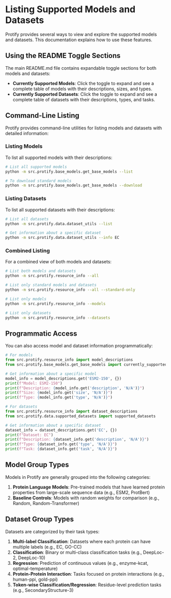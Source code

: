 # Listing Supported Models and Datasets

Protify provides several ways to view and explore the supported models and datasets. This documentation explains how to use these features.

## Using the README Toggle Sections

The main README.md file contains expandable toggle sections for both models and datasets:

- **Currently Supported Models**: Click the toggle to expand and see a complete table of models with their descriptions, sizes, and types.
- **Currently Supported Datasets**: Click the toggle to expand and see a complete table of datasets with their descriptions, types, and tasks.

## Command-Line Listing

Protify provides command-line utilities for listing models and datasets with detailed information:

### Listing Models

To list all supported models with their descriptions:

```bash
# List all supported models
python -m src.protify.base_models.get_base_models --list

# To download standard models
python -m src.protify.base_models.get_base_models --download
```

### Listing Datasets

To list all supported datasets with their descriptions:

```bash
# List all datasets
python -m src.protify.data.dataset_utils --list

# Get information about a specific dataset
python -m src.protify.data.dataset_utils --info EC
```

### Combined Listing

For a combined view of both models and datasets:

```bash
# List both models and datasets
python -m src.protify.resource_info --all

# List only standard models and datasets
python -m src.protify.resource_info --all --standard-only

# List only models
python -m src.protify.resource_info --models

# List only datasets
python -m src.protify.resource_info --datasets
```

## Programmatic Access

You can also access model and dataset information programmatically:

```python
# For models
from src.protify.resource_info import model_descriptions
from src.protify.base_models.get_base_models import currently_supported_models, standard_models

# Get information about a specific model
model_info = model_descriptions.get('ESM2-150', {})
print(f"Model: ESM2-150")
print(f"Description: {model_info.get('description', 'N/A')}")
print(f"Size: {model_info.get('size', 'N/A')}")
print(f"Type: {model_info.get('type', 'N/A')}")

# For datasets
from src.protify.resource_info import dataset_descriptions
from src.protify.data.supported_datasets import supported_datasets

# Get information about a specific dataset
dataset_info = dataset_descriptions.get('EC', {})
print(f"Dataset: EC")
print(f"Description: {dataset_info.get('description', 'N/A')}")
print(f"Type: {dataset_info.get('type', 'N/A')}")
print(f"Task: {dataset_info.get('task', 'N/A')}")
```

## Model Group Types

Models in Protify are generally grouped into the following categories:

1. **Protein Language Models**: Pre-trained models that have learned protein properties from large-scale sequence data (e.g., ESM2, ProtBert)
2. **Baseline Controls**: Models with random weights for comparison (e.g., Random, Random-Transformer)

## Dataset Group Types

Datasets are categorized by their task types:

1. **Multi-label Classification**: Datasets where each protein can have multiple labels (e.g., EC, GO-CC)
2. **Classification**: Binary or multi-class classification tasks (e.g., DeepLoc-2, DeepLoc-10)
3. **Regression**: Prediction of continuous values (e.g., enzyme-kcat, optimal-temperature)
4. **Protein-Protein Interaction**: Tasks focused on protein interactions (e.g., human-ppi, gold-ppi)
5. **Token-wise Classification/Regression**: Residue-level prediction tasks (e.g., SecondaryStructure-3)
